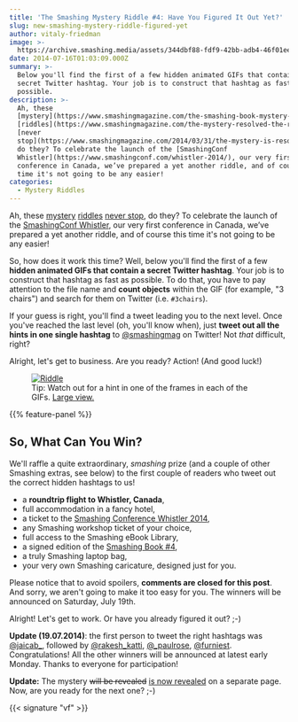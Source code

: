 ```yaml
---
title: 'The Smashing Mystery Riddle #4: Have You Figured It Out Yet?'
slug: new-smashing-mystery-riddle-figured-yet
author: vitaly-friedman
image: >-
  https://archive.smashing.media/assets/344dbf88-fdf9-42bb-adb4-46f01eedd629/99e59190-a1a5-4250-a210-050bb290e81d/da-mystery-riddle-illu.jpg
date: 2014-07-16T01:03:09.000Z
summary: >-
  Below you'll find the first of a few hidden animated GIFs that contain a
  secret Twitter hashtag. Your job is to construct that hashtag as fast as
  possible.
description: >-
  Ah, these
  [mystery](https://www.smashingmagazine.com/the-smashing-book-mystery-is-resolved-gifs-crazy-people-all-that-malarkey/)
  [riddles](https://www.smashingmagazine.com/the-mystery-resolved-the-rain-that-never-stops-frightened-cats-cake-is-a-lie/)
  [never
  stop](https://www.smashingmagazine.com/2014/03/31/the-mystery-is-resolved-a-story-of-invisible-letters-and-shady-characters/),
  do they? To celebrate the launch of the [SmashingConf
  Whistler](https://www.smashingconf.com/whistler-2014/), our very first
  conference in Canada, we’ve prepared a yet another riddle, and of course this
  time it's not going to be any easier!
categories:
  - Mystery Riddles
---
```

Ah, these <a href="https://www.smashingmagazine.com/the-smashing-book-mystery-is-resolved-gifs-crazy-people-all-that-malarkey/">mystery</a> <a href="https://www.smashingmagazine.com/the-mystery-resolved-the-rain-that-never-stops-frightened-cats-cake-is-a-lie/">riddles</a> <a href="https://www.smashingmagazine.com/2014/03/31/the-mystery-is-resolved-a-story-of-invisible-letters-and-shady-characters/">never stop</a>, do they? To celebrate the launch of the <a href="https://www.smashingconf.com/whistler-2014/">SmashingConf Whistler</a>, our very first conference in Canada, we’ve prepared a yet another riddle, and of course this time it's not going to be any easier!

So, how does it work this time? Well, below you'll find the first of a few <strong>hidden animated GIFs that contain a secret Twitter hashtag</strong>. Your job is to construct that hashtag as fast as possible. To do that, you have to pay attention to the file name and <strong>count objects</strong> within the GIF (for example, "3 chairs") and search for them on Twitter (i.e. <code>#3chairs</code>).

If your guess is right, you'll find a tweet leading you to the next level. Once you've reached the last level (oh, you'll know when), just <strong>tweet out all the hints in one single hashtag</strong> to <a href="https://twitter.com/smashingmag">@smashingmag</a> on Twitter! Not <em>that</em> difficult, right?

Alright, let's get to business. Are you ready? Action! (And good luck!)

<figure><a href="https://archive.smashing.media/assets/344dbf88-fdf9-42bb-adb4-46f01eedd629/dedd89d5-359e-433e-8945-cd4cddff586c/it-might-get-windy-in-whistler.gif"><img loading="lazy" decoding="async" src="https://archive.smashing.media/assets/344dbf88-fdf9-42bb-adb4-46f01eedd629/dedd89d5-359e-433e-8945-cd4cddff586c/it-might-get-windy-in-whistler.gif" alt="Riddle" /></a><figcaption>Tip: Watch out for a hint in one of the frames in each of the GIFs. <a href="https://archive.smashing.media/assets/344dbf88-fdf9-42bb-adb4-46f01eedd629/dedd89d5-359e-433e-8945-cd4cddff586c/it-might-get-windy-in-whistler.gif">Large view.</a></figcaption></figure>

{{% feature-panel %}}

## So, What Can You Win?

We'll raffle a quite extraordinary, <em>smashing</em> prize (and a couple of other Smashing extras, see below) to the first couple of readers who tweet out the correct hidden hashtags to us!

*   a **roundtrip flight to Whistler, Canada**,
*   full accommodation in a fancy hotel,
*   a ticket to the [Smashing Conference Whistler 2014](https://www.smashingconf.com/whistler-2014/),
*   any Smashing workshop ticket of your choice,
*   full access to the Smashing eBook Library,
*   a signed edition of the [Smashing Book #4](https://shop.smashingmagazine.com/smashing-book-4-new-perspectives-on-web-design.html?pk_campaign=front-page-shop),
*   a truly Smashing laptop bag,
*   your very own Smashing caricature, designed just for you.

Please notice that to avoid spoilers, <strong>comments are closed for this post</strong>. And sorry, we aren't going to make it too easy for you. The winners will be announced on Saturday, July 19th.

Alright! Let's get to work. Or have you already figured it out? ;-)

<strong>Update (19.07.2014)</strong>: the first person to tweet the right hashtags was <a href="https://twitter.com/jaicab_/status/489097080426999809">@jaicab_</a>, followed by <a href="https://twitter.com/rakesh_katti/status/489098543190122496">@rakesh_katti</a>, <a href="https://twitter.com/_paulrose/status/489098811470807042">@_paulrose</a>, <a href="https://twitter.com/furniest/status/489099372790296576">@furniest</a>. Congratulations! All the other winners will be announced at latest early Monday. Thanks to everyone for participation!

<p><strong>Update:</strong> The mystery <del>will be revealed</del> <a href="https://www.smashingmagazine.com/2014/07/mystery-resolved-lost-numbers/">is now revealed</a> on a separate page. Now, are you ready for the next one? ;-)</p>

{{< signature "vf" >}}

